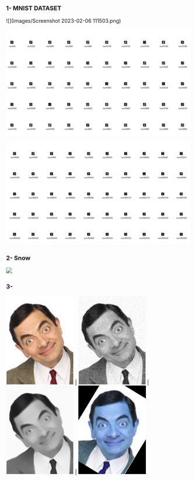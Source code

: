 ### 1- MNIST DATASET
![](images/Screenshot 2023-02-06 111503.png)

![](images/0.png)

![](images/9.png)

### 2- Snow
![](snow.gif)

### 3- 
![](images/output/mrbean_input.JPG) | ![](images/output/noisy_image.jpg) | ![](images/output/noiseless_image.jpg) | ![](images/output/Rotated_Image.jpg)



